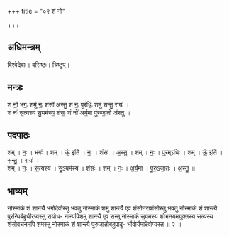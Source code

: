 +++
title = "०२ शं नो"

+++
## अधिमन्त्रम्
विश्वेदेवाः। वसिष्ठः। त्रिष्टुप्।

## मन्त्रः
शं नो॒ भगः॒ शमु॑ नः॒ शंसो॑ अस्तु॒ शं नः॒ पुरं॑धिः॒ शमु॑ सन्तु॒ रायः॑ ।  
शं नः॑ स॒त्यस्य॑ सु॒यम॑स्य॒ शंसः॒ शं नो॑ अर्य॒मा पु॑रुजा॒तो अ॑स्तु ॥

## पदपाठः
शम् । नः॒ । भगः॑ । शम् । ऊं॒ इति॑ । नः॒ । शंसः॑ । अ॒स्तु॒ । शम् । नः॒ । पुर॑म्ऽधिः । शम् । ऊं॒ इति॑ । स॒न्तु॒ । रायः॑ ।  
शम् । नः॒ । स॒त्यस्य॑ । सु॒ऽयम॑स्य । शंसः॑ । शम् । नः॒ । अ॒र्य॒मा । पु॒रु॒ऽजा॒तः । अ॒स्तु॒ ॥

## भाष्यम्
नोस्माकं शं शान्त्यै भगोदेवोस्तु भवतु नोस्माकं शमु शान्त्यै एव शंसोनराशंसोस्तु भवतु नोस्माकं शं शान्त्यै पुरन्धिर्बहुधीरप्यस्तु रायोध- नान्यपिशमु शान्त्यै एव सन्तु नोस्माकं सुयमस्य शोभनयमयुक्तस्य सत्यस्य शंसोवचनमपि शमस्तु नोस्माकं शं शान्त्यै पुरुजातोबहुप्रादु- र्भावोर्यमादेवोप्यस्त ॥ २ ॥